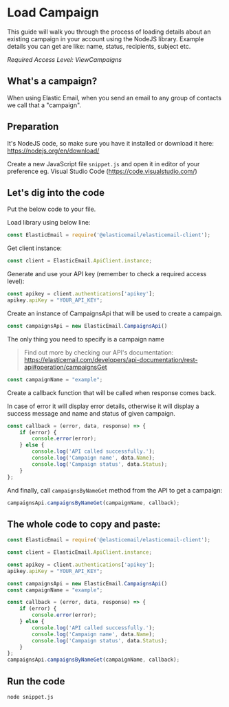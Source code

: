 # Load Campaign

This guide will walk you through the process of loading details about an existing campaign in your account using the NodeJS library. Example details you can get are like: name, status, recipients, subject etc.

*Required Access Level: ViewCampaigns*

## What's a campaign?
When using Elastic Email, when you send an email to any group of contacts we call that a "campaign".

## Preparation
It's NodeJS code, so make sure you have it installed or download it here: https://nodejs.org/en/download/

Create a new JavaScript file `snippet.js` and open it in editor of your preference eg. Visual Studio Code (https://code.visualstudio.com/)

## Let's dig into the code

Put the below code to your file.

Load library using below line:

```javascript
const ElasticEmail = require('@elasticemail/elasticemail-client');
```

Get client instance:

```javascript
const client = ElasticEmail.ApiClient.instance;
```

Generate and use your API key (remember to check a required access level): 

```javascript
const apikey = client.authentications['apikey'];
apikey.apiKey = "YOUR_API_KEY";
```

Create an instance of CampaignsApi that will be used to create a campaign.

```javascript
const campaignsApi = new ElasticEmail.CampaignsApi()
```


The only thing you need to specify is a campaign name

> Find out more by checking our API's documentation: https://elasticemail.com/developers/api-documentation/rest-api#operation/campaignsGet


```javascript
const campaignName = "example";
```

Create a callback function that will be called when response comes back.

In case of error it will display error details, otherwise it will display a success message and name and status of given campaign.

```javascript
const callback = (error, data, response) => {
    if (error) {
        console.error(error);
    } else {
        console.log('API called successfully.');
        console.log('Campaign name', data.Name);
        console.log('Campaign status', data.Status);
    }
};
```

And finally, call `campaignsByNameGet` method from the API to get a campaign: 

```javascript
campaignsApi.campaignsByNameGet(campaignName, callback);
```


## The whole code to copy and paste:

```javascript
const ElasticEmail = require('@elasticemail/elasticemail-client');

const client = ElasticEmail.ApiClient.instance;

const apikey = client.authentications['apikey'];
apikey.apiKey = "YOUR_API_KEY";

const campaignsApi = new ElasticEmail.CampaignsApi()
const campaignName = "example";

const callback = (error, data, response) => {
    if (error) {
        console.error(error);
    } else {
        console.log('API called successfully.');
        console.log('Campaign name', data.Name);
        console.log('Campaign status', data.Status);
    }
};
campaignsApi.campaignsByNameGet(campaignName, callback);
```

## Run the code
```
node snippet.js
```
